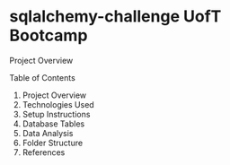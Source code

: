 # sqlalchemy-challenge UofT Bootcamp

Project Overview


Table of Contents
1. Project Overview
2. Technologies Used
3. Setup Instructions
4. Database Tables
5. Data Analysis
6. Folder Structure
7. References